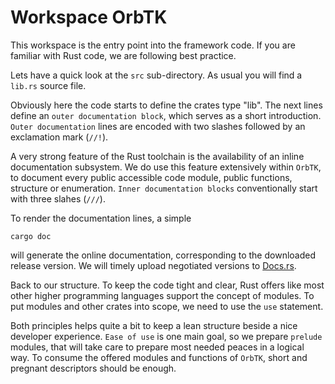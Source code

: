 # Workspace OrbTK

This workspace is the entry point into the framework code.
If you are familiar with Rust code, we are following best practice.

Lets have a quick look at the `src` sub-directory. As usual you will
find a `lib.rs` source file.

Obviously here the code starts to define the crates type "lib". The
next lines define an `outer documentation block`, which serves as a
short introduction. `Outer documentation` lines are encoded with two
slashes followed by an exclamation mark (`//!`).

A very strong feature of the Rust toolchain is the availability of an
inline documentation subsystem. We do use this feature extensively
within `OrbTK`, to document every public accessible code module,
public functions, structure or enumeration. `Inner documentation
blocks` conventionally start with three slahes (`///`).

To render the documentation lines, a simple

```console
cargo doc
```

will generate the online documentation, corresponding to the downloaded release version.
We will timely upload negotiated versions to [Docs.rs][docs_rs].

Back to our structure. To keep the code tight and clear, Rust offers like
most other higher programming languages support the concept of modules.
To put modules and other crates into scope, we need to use the `use` statement.

Both principles helps quite a bit to keep a lean structure beside a
nice developer experience. `Ease of use` is one main goal, so we
prepare `prelude` modules, that will take care to prepare most needed
peaces in a logical way. To consume the offered modules and functions
of `OrbTK`, short and pregnant descriptors should be enough.

[docs_rs]: https://docs.rs/releases/search?query=orbtk
